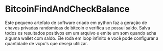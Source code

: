 # BitcoinFindAndCheckBalance
Este pequeno artefato de software criado em python faz a geração de chaves privadas randomicas de bitcoin e verifica se possui saldo.
Salva todos os resultados positivos em um arquivo e emite um som quando acha alguma wallet com saldo.
Ele roda em loop infinito e você pode configurar a quantidade de vcpu's que deseja utilizar.
